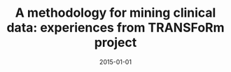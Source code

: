 ---
# Documentation: https://wowchemy.com/docs/managing-content/

title: 'A methodology for mining clinical data: experiences from TRANSFoRm project'
subtitle: ''
summary: ''
authors:
- Roxana Danger
- Derek Corrigan
- Jean Karl Soler
- kazienko
- kajdanowicz
- Azeem Majeed
- Vasa Curcin
tags: []
categories: []
date: '2015-01-01'
lastmod: 2022-10-07T05:03:02Z
featured: false
draft: false

# Featured image
# To use, add an image named `featured.jpg/png` to your page's folder.
# Focal points: Smart, Center, TopLeft, Top, TopRight, Left, Right, BottomLeft, Bottom, BottomRight.
image:
  caption: ''
  focal_point: ''
  preview_only: false

# Projects (optional).
#   Associate this post with one or more of your projects.
#   Simply enter your project's folder or file name without extension.
#   E.g. `projects = ["internal-project"]` references `content/project/deep-learning/index.md`.
#   Otherwise, set `projects = []`.
projects: []
publishDate: '2022-10-07T05:03:01.214396Z'
publication_types:
- '1'
abstract: ''
publication: '*Digital Healthcare Empowering Europeans : proceedings of MIE2015.*'
doi: 10.3233/978-1-61499-512-8-85
---